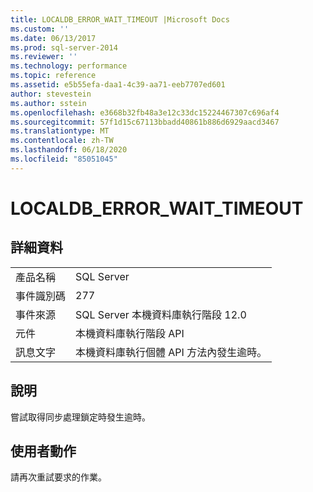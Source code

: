 ```yaml
---
title: LOCALDB_ERROR_WAIT_TIMEOUT |Microsoft Docs
ms.custom: ''
ms.date: 06/13/2017
ms.prod: sql-server-2014
ms.reviewer: ''
ms.technology: performance
ms.topic: reference
ms.assetid: e5b55efa-daa1-4c39-aa71-eeb7707ed601
author: stevestein
ms.author: sstein
ms.openlocfilehash: e3668b32fb48a3e12c33dc15224467307c696af4
ms.sourcegitcommit: 57f1d15c67113bbadd40861b886d6929aacd3467
ms.translationtype: MT
ms.contentlocale: zh-TW
ms.lasthandoff: 06/18/2020
ms.locfileid: "85051045"
---
```

# <a name="localdb_error_wait_timeout"></a>LOCALDB_ERROR_WAIT_TIMEOUT
    
## <a name="details"></a>詳細資料  
  
|||  
|-|-|  
|產品名稱|SQL Server|  
|事件識別碼|277|  
|事件來源|SQL Server 本機資料庫執行階段 12.0|  
|元件|本機資料庫執行階段 API|  
|訊息文字|本機資料庫執行個體 API 方法內發生逾時。|  
  
## <a name="explanation"></a>說明  
 嘗試取得同步處理鎖定時發生逾時。  
  
## <a name="user-action"></a>使用者動作  
 請再次重試要求的作業。  
  
  
